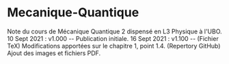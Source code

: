 # Mecanique-Quantique
Note du cours de Mécanique Quantique 2 dispensé en L3 Physique à l'UBO.
10 Sept 2021 : v1.000 -- Publication initiale.
16 Sept 2021 : v1.100 -- (Fichier TeX) Modifications apportées sur le chapitre 1, point 1.4. (Repertory GitHub) Ajout des images et fichiers PDF.
